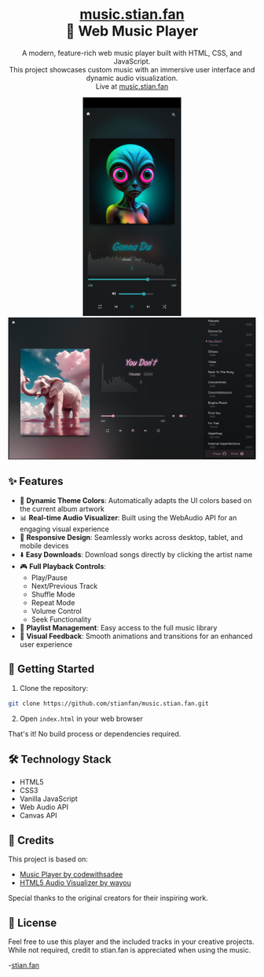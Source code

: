 <div align="center">
<h1><a href="https://music.stian.fan">music.stian.fan</a>
<br>🎵 Web Music Player</h1>
<p>
A modern, feature-rich web music player built with HTML, CSS, and JavaScript. <br>
This project showcases custom music with an immersive user interface and dynamic audio visualization. <br>
Live at <a href="https://music.stian.fan">music.stian.fan</a>
</p>
<img src="ss-mobile.jpg" alt="Player on Mobile" width="200">
<img src="ss-big.png" alt="Player on Desktop" width="600">
</div>

## ✨ Features

- 🎨 **Dynamic Theme Colors**: Automatically adapts the UI colors based on the current album artwork
- 📊 **Real-time Audio Visualizer**: Built using the WebAudio API for an engaging visual experience
- 📱 **Responsive Design**: Seamlessly works across desktop, tablet, and mobile devices
- ⬇️ **Easy Downloads**: Download songs directly by clicking the artist name
- 🎮 **Full Playback Controls**: 
  - Play/Pause
  - Next/Previous Track
  - Shuffle Mode
  - Repeat Mode
  - Volume Control
  - Seek Functionality
- 📑 **Playlist Management**: Easy access to the full music library
- 🌈 **Visual Feedback**: Smooth animations and transitions for an enhanced user experience

## 🚀 Getting Started

1. Clone the repository:
```bash
git clone https://github.com/stianfan/music.stian.fan.git
```

2. Open `index.html` in your web browser

That's it! No build process or dependencies required.

## 🛠️ Technology Stack

- HTML5
- CSS3
- Vanilla JavaScript
- Web Audio API
- Canvas API

## 🙏 Credits

This project is based on:
- [Music Player by codewithsadee](https://github.com/codewithsadee/music-player)
- [HTML5 Audio Visualizer by wayou](https://github.com/wayou/HTML5_Audio_Visualizer)

Special thanks to the original creators for their inspiring work.

## 📝 License

Feel free to use this player and the included tracks in your creative projects. While not required, credit to stian.fan is appreciated when using the music.

-[stian.fan](http://stian.fan)
